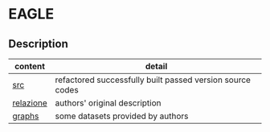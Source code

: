 # EAGLE
## Description

content | detail
--- | ---
[src](src) | refactored successfully built passed version source codes
[relazione](relazione) | authors' original description
[graphs](graphs) | some datasets provided by authors